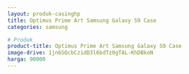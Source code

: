 ```yaml
---
layout: produk-casinghp
title: Optimus Prime Art Samsung Galaxy S9 Case
categories: samsung

# Produk
product-title: Optimus Prime Art Samsung Galaxy S9 Case
image-drive: 1jn6SQcbCzidD3l6bdTz0gTAL-KhDBkoN
harga: 90000
---
```

